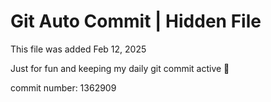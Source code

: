 # Git Auto Commit | Hidden File

This file was added Feb 12, 2025

Just for fun and keeping my daily git commit active 🤪

commit number: 1362909
